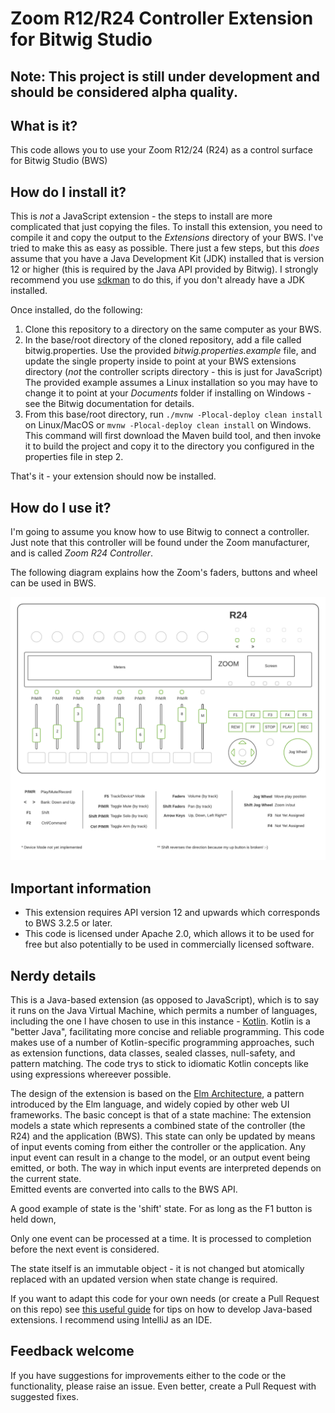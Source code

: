 # Zoom R12/R24 Controller Extension for Bitwig Studio

## Note: This project is still under development and should be considered alpha quality. 

## What is it?
This code allows you to use your Zoom R12/24 (R24) as a control surface for Bitwig Studio (BWS)

## How do I install it?
This is _not_ a JavaScript extension - the steps to install are more complicated that just copying the files. 
To install this extension, you need to compile it and copy the output to the _Extensions_ directory of your BWS.
I've tried to make this as easy as possible. There just a few steps, but this _does_ assume that you have a 
Java Development Kit (JDK) installed that is version 12 or higher (this is required by the Java API provided by Bitwig).
I strongly recommend you use [sdkman](https://sdkman.io/install) to do this, if you don't already have a JDK installed.

Once installed, do the following:
1. Clone this repository to a directory on the same computer as your BWS.
2. In the base/root directory of the cloned repository, add a file called bitwig.properties. 
Use the provided _bitwig.properties.example_ file, and update the single property inside to point at your BWS extensions directory 
   (*not* the controller scripts directory - this is just for JavaScript)
   The provided example assumes a Linux installation so you may have to change it to point at your _Documents_ folder if 
   installing on Windows - see the Bitwig documentation for details.
3. From this base/root directory, run ```./mvnw -Plocal-deploy clean install``` on Linux/MacOS or ```mvnw -Plocal-deploy clean install``` on Windows. 
   This command will first download the Maven build tool, and then invoke it to build the project and copy it to the 
   directory you configured in the properties file in step 2.
   
That's it - your extension should now be installed.

## How do I use it?
I'm going to assume you know how to use Bitwig to connect a controller. 
Just note that this controller will be found under the Zoom manufacturer, and is called _Zoom R24 Controller_.

The following diagram explains how the Zoom's faders, buttons and wheel can be used in BWS.

![Zoom R24 User Guide](images/ZoomR24.png)

## Important information
* This extension requires API version 12 and upwards which corresponds to BWS 3.2.5 or later.
* This code is licensed under Apache 2.0, which allows it to be used for free but also potentially to be used in 
  commercially licensed software.

## Nerdy details
This is a Java-based extension (as opposed to JavaScript), which is to say it runs on the Java Virtual Machine, 
which permits a number of languages, including the one I have chosen to use in this instance - [Kotlin](https://kotlinlang.org/).
Kotlin is a "better Java", facilitating more concise and reliable programming. 
This code makes use of a number of Kotlin-specific programming approaches, such as extension functions,
data classes, sealed classes, null-safety, and pattern matching. 
The code trys to stick to idiomatic Kotlin concepts like using expressions whereever possible. 


The design of the extension is based on the [Elm Architecture](https://guide.elm-lang.org/architecture/), a pattern 
introduced by the Elm language, and widely copied by other web UI frameworks.
The basic concept is that of a state machine: The extension models a state which represents a combined state of the 
controller (the R24) and the application (BWS). This state can only be updated by means of input events coming from either 
the controller or the application. 
Any input event can result in a change to the model, or an output event being emitted, or both. 
The way in which input events are interpreted depends on the current state.  
Emitted events are converted into calls to the BWS API. 

A good example of state is the 'shift' state. For as long as the F1 button is held down,

Only one event can be processed at a time. It is processed to completion before the next event is considered.

The state itself is an immutable object - it is not changed but atomically replaced with an updated version when state 
change is required. 

If you want to adapt this code for your own needs (or create a Pull Request on this repo) 
see [this useful guide](https://github.com/outterback/bitwig-controller-tutorial) for tips on how to develop Java-based
extensions. I recommend using IntelliJ as an IDE.

## Feedback welcome

If you have suggestions for improvements either to the code or the functionality, please raise an issue. 
Even better, create a Pull Request with suggested fixes.
